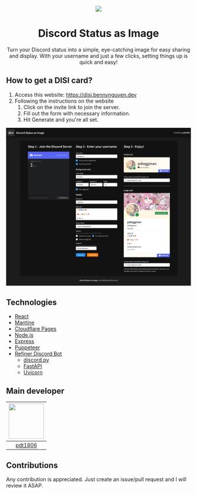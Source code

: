 <p align="center"><img src="https://disi.bennynguyen.dev/images/disi-logo.png" width="20%"></img></p>
<h1 align="center">Discord Status as Image</h1>

<p align="center">Turn your Discord status into a simple, eye-catching image for easy sharing and display. With your username and just a few clicks, setting things up is quick and easy!</p>

## How to get a DISI card?

1. Access this website: https://disi.bennynguyen.dev
2. Following the instructions on the website
   1. Click on the invite link to join the server.
   2. Fill out the form with necessary information.
   3. Hit Generate and you're all set.

![](https://raw.githubusercontent.com/pdt1806/discord-status-as-image/main/public/images/disi-readme.png)

## Technologies

- [React](https://reactjs.org/)
- [Mantine](https://mantine.dev/)
- [Cloudflare Pages](https://pages.cloudflare.com/)
- [Node.js](https://nodejs.org/en/)
- [Express](https://expressjs.com/)
- [Puppeteer](https://pptr.dev/)
- [Refiner Discord Bot](https://github.com/pdt1806/refiner-discord-bot)
  - [discord.py](https://discordpy.readthedocs.io/en/latest/)
  - [FastAPI](https://fastapi.tiangolo.com/)
  - [Uvicorn](https://www.uvicorn.org/)

## Main developer

| <a href="https://github.com/pdt1806" target="_blank"> <img src="https://avatars.githubusercontent.com/u/78996937?v=4" alt="" width="96px" height="96px"> </a> |
| :-----------------------------------------------------------------------------------------------------------------------------------------------------------: |
|                                                             [pdt1806](https://github.com/pdt1806)                                                             |

## Contributions

Any contribution is appreciated. Just create an issue/pull request and I will review it ASAP.
